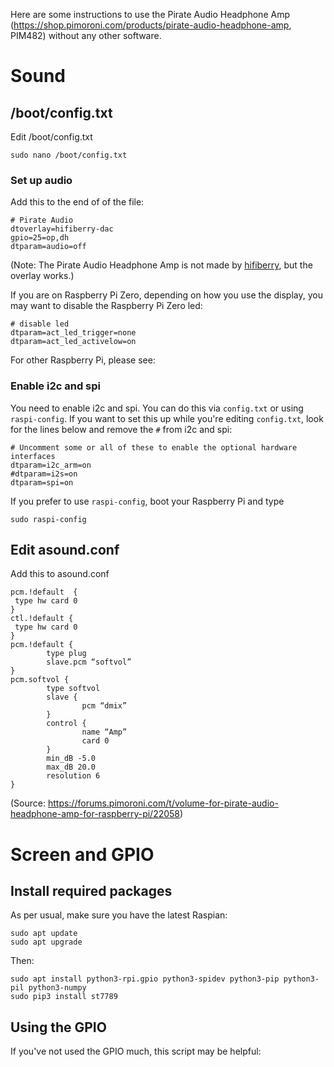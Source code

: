 Here are some instructions to use the Pirate Audio Headphone Amp (https://shop.pimoroni.com/products/pirate-audio-headphone-amp, PIM482) without any other software.

# Sound

## /boot/config.txt

Edit /boot/config.txt
```
sudo nano /boot/config.txt
```
### Set up audio
Add this to the end of of the file:
```
# Pirate Audio
dtoverlay=hifiberry-dac
gpio=25=op,dh
dtparam=audio=off
```
(Note: The Pirate Audio Headphone Amp is not made by [hifiberry](https://hifiberry.com), but the overlay works.)

If you are on Raspberry Pi Zero, depending on how you use the display, you may want to disable the Raspberry Pi Zero led:
```
# disable led
dtparam=act_led_trigger=none
dtparam=act_led_activelow=on
```
For other Raspberry Pi, please see: 

### Enable i2c and spi
You need to enable i2c and spi. You can do this via `config.txt` or using `raspi-config`. If you want to set this up while you're editing `config.txt`, look for the lines below and remove the `#` from i2c and spi:

```
# Uncomment some or all of these to enable the optional hardware interfaces
dtparam=i2c_arm=on
#dtparam=i2s=on
dtparam=spi=on
```

If you prefer to use `raspi-config`, boot your Raspberry Pi and type
```
sudo raspi-config
```

## Edit asound.conf

Add this to asound.conf
```
pcm.!default  {
 type hw card 0
}
ctl.!default {
 type hw card 0
}
pcm.!default {
        type plug
        slave.pcm “softvol”
}
pcm.softvol {
        type softvol
        slave {
                pcm “dmix”
        }
        control {
                name “Amp”
                card 0
        }
        min_dB -5.0
        max_dB 20.0
        resolution 6
}
```
(Source: https://forums.pimoroni.com/t/volume-for-pirate-audio-headphone-amp-for-raspberry-pi/22058)

# Screen and GPIO

## Install required packages

As per usual, make sure you have the latest Raspian:
```
sudo apt update
sudo apt upgrade
```
Then:
```
sudo apt install python3-rpi.gpio python3-spidev python3-pip python3-pil python3-numpy
sudo pip3 install st7789
```

## Using the GPIO
If you've not used the GPIO much, this script may be helpful:
